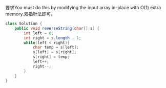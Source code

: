 要求You must do this by modifying the input array in-place with O(1) extra memory.双指针法即可。

```java
class Solution {
    public void reverseString(char[] s) {
        int left = 0;
        int right = s.length - 1;
        while(left < right){
            char temp = s[left];
            s[left] = s[right];
            s[right] = temp;
            left++;
            right--;
        }
    }
}
```

